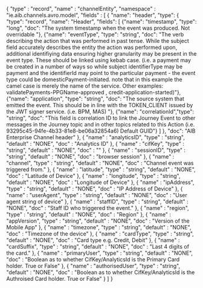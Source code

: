 {
    "type" : "record",
    "name" : "channelEntity",
    "namespace" : "ie.aib.channels.avro.model",
    "fields" : [
        {
            "name": "header",
            "type": {
              "type": "record", "name": "Header", "fields":
              [
                {"name": "timestamp", "type": "long", "doc": "The system timestamp when the event was produced. Not overridable "},
                {"name": "eventType", "type": "string", "doc": "The verb describing the action that was performed in past tense. While the subject field accurately describes the entity the action was performed upon, additional identifiying data ensuring higher granularity may be present in the event type. These should be linked using kebab case. (i.e. a payment may be created in a number of ways so while subject identifierType may be payment and the identifierId may point to the particular payment - the event type could be domesticPayment-initiated. note that in this example the camel case is merely the name of the service. Other examples: validatePayments-PPGName-approved , credit-application-started)"},
                {"name": "application", "type": "string", "doc": "The source system that emitted the event. This should be in line with the TOKEN_CLIENT issued by the JWT signer service. (i.e. BPM, MAS) "},
                {"name": "correlationId","type": "string", "doc": "This field is correlation ID to link the Journey Event to other messages in the Journey topic and in other topics related to this Action (i.e. 93295c45-94fe-4b33-81e8-be06a32854a6) Default GUID"}
              ]
            },
            "doc": "AIB Enterprise Channel header"
          },
        { "name" : "analyticsID",  "type" : "string",  "default" : "NONE",  "doc" : "Analytics ID" },
        { "name" : "cifKey",  "type" : "string",  "default" : "NONE",  "doc" : "" },
        { "name" : "sessionID",  "type" : "string",  "default" : "NONE",  "doc" : "browser session" },
        { "name" : "channel",  "type" : "string",  "default" : "NONE",  "doc" : "Channel event was triggered from." },
        { "name" : "latitude",  "type" : "string",  "default" : "NONE",  "doc" : "Latitude of Device" },
        { "name" : "longitude",  "type" : "string",  "default" : "NONE",  "doc" : "Longitude of Device" },
        { "name" : "ipAddress",  "type" : "string",  "default" : "NONE",  "doc" : "IP Address of Device" },
        { "name" : "userAgent",  "type" : "string",  "default" : "NONE",  "doc" : "User agent string of device" },
        { "name" : "staffID",  "type" : "string",  "default" : "NONE",  "doc" : "Staff ID who triggered the event." },
        { "name" : "region",  "type" : "string",  "default" : "NONE",  "doc" : "Region" },
        { "name" : "appVersion",  "type" : "string",  "default" : "NONE",  "doc" : "Version of the Mobile App" },
        { "name" : "timezone",  "type" : "string",  "default" : "NONE",  "doc" : "Timezone of the device" },
        { "name" : "cardType",  "type" : "string",  "default" : "NONE",  "doc" : "Card type e.g. Credit, Debit" },
        { "name" : "cardSuffix",  "type" : "string",  "default" : "NONE",  "doc" : "Last 4 digits of the card." },
        { "name" : "primaryUser",  "type" : "string",  "default" : "NONE",  "doc" : "Boolean as to whether CifKey/AnalyticsId is the Primary Card holder. True or False" },
        { "name" : "authorisedUser",  "type" : "string",  "default" : "NONE",  "doc" : "Boolean as to whether CifKey/AnalyticsId is the Authroised Card holder. True or False" }
    ]
}
